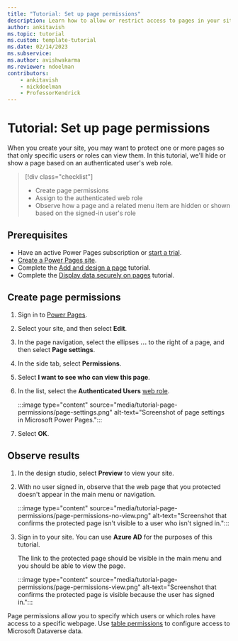 ```yaml
---
title: "Tutorial: Set up page permissions"
description: Learn how to allow or restrict access to pages in your site in Microsoft Power Pages.
author: ankitavish
ms.topic: tutorial
ms.custom: template-tutorial
ms.date: 02/14/2023
ms.subservice:
ms.author: avishwakarma
ms.reviewer: ndoelman
contributors:
    - ankitavish
    - nickdoelman
    - ProfessorKendrick
---
```


# Tutorial: Set up page permissions

When you create your site, you may want to protect one or more pages so that only specific users or roles can view them. In this tutorial, we'll hide or show a page based on an authenticated user's web role.

> [!div class="checklist"]
>
> * Create page permissions
> * Assign to the authenticated web role
> * Observe how a page and a related menu item are hidden or shown based on the signed-in user's role

## Prerequisites

* Have an active Power Pages subscription or [start a trial](trial-signup.md).
* [Create a Power Pages site](create-manage.md).
* Complete the [Add and design a page](tutorial-add-webpage.md) tutorial.
* Complete the [Display data securely on pages](tutorial-display-data-securely.md) tutorial.

## Create page permissions

1. Sign in to [Power Pages](https://make.powerpages.microsoft.com/).

1. Select your site, and then select **Edit**.

1. In the page navigation, select the ellipses **...** to the right of a page, and then select **Page settings**.

1. In the side tab, select **Permissions**.

1. Select **I want to see who can view this page**.

1. In the list, select the **Authenticated Users** [web role](../security/create-web-roles.md).

    :::image type="content" source="media/tutorial-page-permissions/page-settings.png" alt-text="Screenshot of page settings in Microsoft Power Pages.":::

1. Select **OK**.

## Observe results

1. In the design studio, select **Preview** to view your site.

1. With no user signed in, observe that the web page that you protected doesn't appear in the main menu or navigation.

    :::image type="content" source="media/tutorial-page-permissions/page-permissions-no-view.png" alt-text="Screenshot that confirms the protected page isn't visible to a user who isn't signed in.":::

1. Sign in to your site. You can use **Azure AD** for the purposes of this tutorial.

    The link to the protected page should be visible in the main menu and you should be able to view the page.

    :::image type="content" source="media/tutorial-page-permissions/page-permissions-view.png" alt-text="Screenshot that confirms the protected page is visible because the user has signed in.":::

Page permissions allow you to specify which users or which roles have access to a specific webpage. Use [table permissions](../security/assign-table-permissions.md) to configure access to Microsoft Dataverse data.
